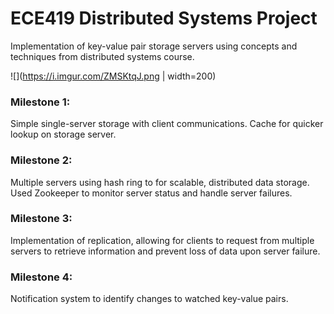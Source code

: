 # ECE419 Distributed Systems Project
Implementation of key-value pair storage servers using concepts and techniques from distributed systems course.

![](https://i.imgur.com/ZMSKtqJ.png | width=200)

### Milestone 1: 
Simple single-server storage with client communications. Cache for quicker lookup on storage server.

### Milestone 2: 
Multiple servers using hash ring to for scalable, distributed data storage. Used Zookeeper to monitor server status and handle server failures. 

### Milestone 3: 
Implementation of replication, allowing for clients to request from multiple servers to retrieve information and prevent loss of data upon server failure.

### Milestone 4: 
Notification system to identify changes to watched key-value pairs.
